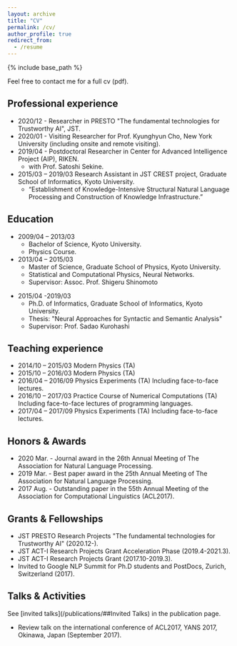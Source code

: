 ```yaml
---
layout: archive
title: "CV"
permalink: /cv/
author_profile: true
redirect_from:
  - /resume
---
```


{% include base_path %}

Feel free to contact me for a full cv (pdf).

## Professional experience

* 2020/12 -
Researcher in PRESTO "The fundamental technologies for Trustworthy AI", JST.
* 2020/01 -
Visiting Researcher for Prof. Kyunghyun Cho, New York University (including onsite and remote visiting).
* 2019/04 -
Postdoctoral Researcher in Center for Advanced Intelligence Project (AIP), RIKEN.
  * with Prof. Satoshi Sekine.
* 2015/03 – 2019/03
Research Assistant in JST CREST project, Graduate School of Informatics, Kyoto University.
  * “Establishment of Knowledge-Intensive Structural Natural Language Processing and Construction of Knowledge Infrastructure.”


## Education

* 2009/04 – 2013/03
  * Bachelor of Science, Kyoto University.
  * Physics Course.
* 2013/04 – 2015/03
  * Master of Science, Graduate School of Physics, Kyoto University.
  - Statistical and Computational Physics, Neural Networks.
  - Supervisor: Assoc. Prof. Shigeru Shinomoto
- 2015/04 -2019/03
  - Ph.D. of Informatics, Graduate School of Informatics, Kyoto University.
  - Thesis: "Neural Approaches for Syntactic and Semantic Analysis"
  - Supervisor: Prof. Sadao Kurohashi

## Teaching experience

- 2014/10 – 2015/03
Modern Physics (TA)
- 2015/10 – 2016/03
Modern Physics (TA)
- 2016/04 – 2016/09
Physics Experiments (TA)
Including face-to-face lectures.
- 2016/10 – 2017/03
Practice Course of Numerical Computations (TA)
Including face-to-face lectures of programming languages.
- 2017/04 – 2017/09
Physics Experiments (TA)
Including face-to-face lectures.

## Honors & Awards

- 2020 Mar. - Journal award in the 26th Annual Meeting of The Association for Natural Language Processing.
- 2019 Mar. - Best paper award in the 25th Annual Meeting of The Association for Natural Language Processing.
- 2017 Aug. - Outstanding paper in the 55th Annual Meeting of the Association for Computational Linguistics (ACL2017).

## Grants & Fellowships

- JST PRESTO Research Projects "The fundamental technologies for Trustworthy AI" (2020.12-).
- JST ACT-I Research Projects Grant Acceleration Phase (2019.4-2021.3).
- JST ACT-I Research Projects Grant (2017.10-2019.3).
- Invited to Google NLP Summit for Ph.D students and PostDocs, Zurich, Switzerland (2017).

## Talks & Activities

See [invited talks](/publications/##Invited Talks) in the publication page.
- Review talk on the international conference of ACL2017, YANS 2017, Okinawa, Japan (September 2017).
